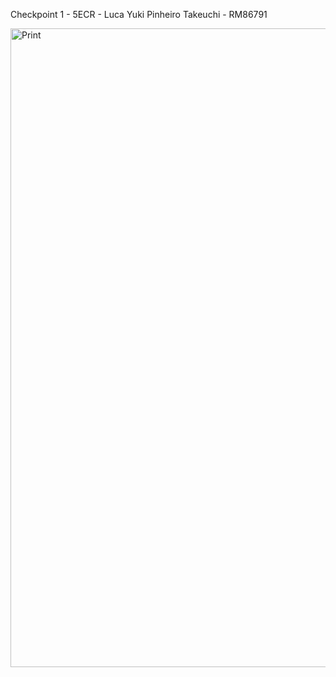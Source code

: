 Checkpoint 1 - 5ECR - Luca Yuki Pinheiro Takeuchi - RM86791

<img width="1279" height="1022" alt="Print" src="https://github.com/user-attachments/assets/eccf95a3-d785-43a6-883c-6f933e729b98" />
